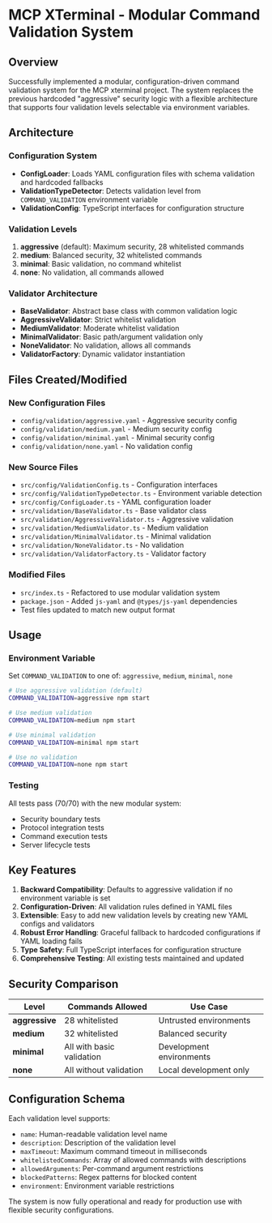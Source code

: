 # MCP XTerminal - Modular Command Validation System

## Overview

Successfully implemented a modular, configuration-driven command validation system for the MCP xterminal project. The system replaces the previous hardcoded "aggressive" security logic with a flexible architecture that supports four validation levels selectable via environment variables.

## Architecture

### Configuration System
- **ConfigLoader**: Loads YAML configuration files with schema validation and hardcoded fallbacks
- **ValidationTypeDetector**: Detects validation level from `COMMAND_VALIDATION` environment variable
- **ValidationConfig**: TypeScript interfaces for configuration structure

### Validation Levels
1. **aggressive** (default): Maximum security, 28 whitelisted commands
2. **medium**: Balanced security, 32 whitelisted commands  
3. **minimal**: Basic validation, no command whitelist
4. **none**: No validation, all commands allowed

### Validator Architecture
- **BaseValidator**: Abstract base class with common validation logic
- **AggressiveValidator**: Strict whitelist validation
- **MediumValidator**: Moderate whitelist validation
- **MinimalValidator**: Basic path/argument validation only
- **NoneValidator**: No validation, allows all commands
- **ValidatorFactory**: Dynamic validator instantiation

## Files Created/Modified

### New Configuration Files
- `config/validation/aggressive.yaml` - Aggressive security config
- `config/validation/medium.yaml` - Medium security config
- `config/validation/minimal.yaml` - Minimal security config
- `config/validation/none.yaml` - No validation config

### New Source Files
- `src/config/ValidationConfig.ts` - Configuration interfaces
- `src/config/ValidationTypeDetector.ts` - Environment variable detection
- `src/config/ConfigLoader.ts` - YAML configuration loader
- `src/validation/BaseValidator.ts` - Base validator class
- `src/validation/AggressiveValidator.ts` - Aggressive validation
- `src/validation/MediumValidator.ts` - Medium validation
- `src/validation/MinimalValidator.ts` - Minimal validation
- `src/validation/NoneValidator.ts` - No validation
- `src/validation/ValidatorFactory.ts` - Validator factory

### Modified Files
- `src/index.ts` - Refactored to use modular validation system
- `package.json` - Added `js-yaml` and `@types/js-yaml` dependencies
- Test files updated to match new output format

## Usage

### Environment Variable
Set `COMMAND_VALIDATION` to one of: `aggressive`, `medium`, `minimal`, `none`

```bash
# Use aggressive validation (default)
COMMAND_VALIDATION=aggressive npm start

# Use medium validation
COMMAND_VALIDATION=medium npm start

# Use minimal validation
COMMAND_VALIDATION=minimal npm start

# Use no validation
COMMAND_VALIDATION=none npm start
```

### Testing
All tests pass (70/70) with the new modular system:
- Security boundary tests
- Protocol integration tests
- Command execution tests
- Server lifecycle tests

## Key Features

1. **Backward Compatibility**: Defaults to aggressive validation if no environment variable is set
2. **Configuration-Driven**: All validation rules defined in YAML files
3. **Extensible**: Easy to add new validation levels by creating new YAML configs and validators
4. **Robust Error Handling**: Graceful fallback to hardcoded configurations if YAML loading fails
5. **Type Safety**: Full TypeScript interfaces for configuration structure
6. **Comprehensive Testing**: All existing tests maintained and updated

## Security Comparison

| Level | Commands Allowed | Use Case |
|-------|------------------|----------|
| **aggressive** | 28 whitelisted | Untrusted environments |
| **medium** | 32 whitelisted | Balanced security |
| **minimal** | All with basic validation | Development environments |
| **none** | All without validation | Local development only |

## Configuration Schema

Each validation level supports:
- `name`: Human-readable validation level name
- `description`: Description of the validation level
- `maxTimeout`: Maximum command timeout in milliseconds
- `whitelistedCommands`: Array of allowed commands with descriptions
- `allowedArguments`: Per-command argument restrictions
- `blockedPatterns`: Regex patterns for blocked content
- `environment`: Environment variable restrictions

The system is now fully operational and ready for production use with flexible security configurations.
